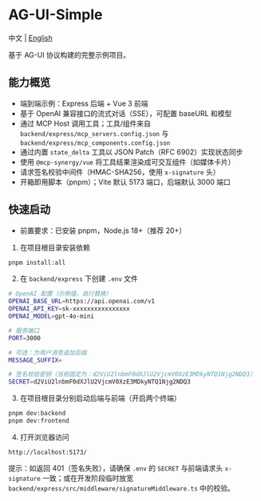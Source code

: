 # AG-UI-Simple

中文 | [English](README.md)

基于 AG-UI 协议构建的完整示例项目。

## 能力概览

- 端到端示例：Express 后端 + Vue 3 前端
- 基于 OpenAI 兼容接口的流式对话（SSE），可配置 baseURL 和模型
- 通过 MCP Host 调用工具；工具/组件来自 `backend/express/mcp_servers.config.json` 与 `backend/express/mcp_components.config.json`
- 通过内置 `state_delta` 工具以 JSON Patch（RFC 6902）实现状态同步
- 使用 `@mcp-synergy/vue` 将工具结果渲染成可交互组件（如媒体卡片）
- 请求签名校验中间件（HMAC-SHA256，使用 `x-signature` 头）
- 开箱即用脚本（pnpm）；Vite 默认 5173 端口，后端默认 3000 端口

## 快速启动

- 前置要求：已安装 pnpm，Node.js 18+（推荐 20+）

1. 在项目根目录安装依赖

```bash
pnpm install:all
```

2. 在 `backend/express` 下创建 `.env` 文件

```bash
# OpenAI 配置（示例值，自行替换）
OPENAI_BASE_URL=https://api.openai.com/v1
OPENAI_API_KEY=sk-xxxxxxxxxxxxxxxx
OPENAI_MODEL=gpt-4o-mini

# 服务端口
PORT=3000

# 可选：为用户消息追加后缀
MESSAGE_SUFFIX=

# 签名校验密钥（当前固定为：d2ViU2lnbmF0dXJlU2VjcmV0XzE3MDkyNTQ1Njg2NDQ3）
SECRET=d2ViU2lnbmF0dXJlU2VjcmV0XzE3MDkyNTQ1Njg2NDQ3
```

3. 在项目根目录分别启动后端与前端（开启两个终端）

```bash
pnpm dev:backend
pnpm dev:frontend
```

4. 打开浏览器访问

`http://localhost:5173/`

提示：如返回 401（签名失败），请确保 `.env` 的 `SECRET` 与前端请求头 `x-signature` 一致；或在开发阶段临时放宽 `backend/express/src/middleware/signatureMiddleware.ts` 中的校验。
